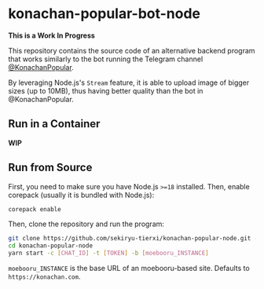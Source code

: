 # konachan-popular-bot-node

**This is a Work In Progress**

This repository contains the source code of an alternative backend program that works similarly to the bot running the Telegram channel [@KonachanPopular](https://t.me/KonachanPopular).

By leveraging Node.js's `Stream` feature, it is able to upload image of bigger sizes (up to 10MB), thus having better quality than the bot in @KonachanPopular.

## Run in a Container

**WIP**

## Run from Source

First, you need to make sure you have Node.js `>=18` installed. Then, enable corepack (usually it is bundled with Node.js):
```sh
corepack enable
```

Then, clone the repository and run the program:
```sh
git clone https://github.com/sekiryu-tierxi/konachan-popular-node.git --depth 1
cd konachan-popular-node
yarn start -c [CHAT_ID] -t [TOKEN] -b [moebooru_INSTANCE]
```

`moebooru_INSTANCE` is the base URL of an moebooru-based site. Defaults to `https://konachan.com`.
